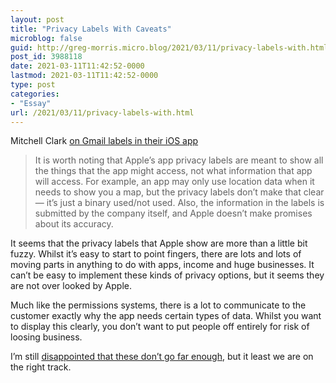 ```yaml
---
layout: post
title: "Privacy Labels With Caveats"
microblog: false
guid: http://greg-morris.micro.blog/2021/03/11/privacy-labels-with.html
post_id: 3988118
date: 2021-03-11T11:42:52-0000
lastmod: 2021-03-11T11:42:52-0000
type: post
categories:
- "Essay"
url: /2021/03/11/privacy-labels-with.html
---
```

<!--kg-card-begin: html--><p>Mitchell Clark <a href="https://www.theverge.com/2021/2/22/22296309/google-gmail-ios-app-privacy-labels">on Gmail labels in their iOS app</a></p>
<blockquote><p>
  It is worth noting that Apple’s app privacy labels are meant to show all the things that the app might access, not what information that app will access. For example, an app may only use location data when it needs to show you a map, but the privacy labels don’t make that clear — it’s just a binary used/not used. Also, the information in the labels is submitted by the company itself, and Apple doesn’t make promises about its accuracy.
</p></blockquote>
<p>It seems that the privacy labels that Apple show are more than a little bit fuzzy. Whilst it’s easy to start to point fingers, there are lots and lots of moving parts in anything to do with apps, income and huge businesses. It can’t be easy to implement these kinds of privacy options, but it seems they are not over looked by Apple.</p>
<p>Much like the permissions systems, there is a lot to communicate to the customer exactly why the app needs certain types of data. Whilst you want to display this clearly, you don’t want to put people off entirely for risk of loosing business.</p>
<p>I’m still <a href="https://gr36.com/apple-privacy-not-enough/">disappointed that these don’t go far enough</a>, but it least we are on the right track.</p>
<!--kg-card-end: html-->
